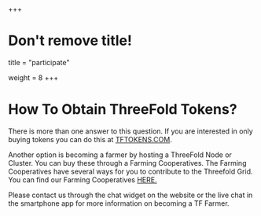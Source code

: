 +++
# Don't remove title!

title = "participate"

weight = 8
+++
# How To Obtain ThreeFold Tokens?

There is more than one answer to this question.
If you are interested in only buying tokens you can do this at [TFTOKENS.COM](http://tftokens.com).

Another option is becoming a farmer by hosting a ThreeFold Node or Cluster. You can buy these through a Farming Cooperatives. The Farming Cooperatives have several ways for you to contribute to the Threefold Grid. You can find our Farming Cooperatives [HERE.](/community)  



Please contact us through the chat widget on the website or the live chat in the smartphone app for more information on becoming a TF Farmer.
